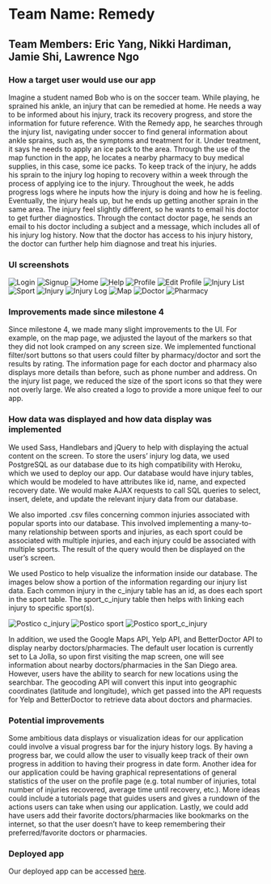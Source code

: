 # Team Name: Remedy

## Team Members: Eric Yang, Nikki Hardiman, Jamie Shi, Lawrence Ngo

### How a target user would use our app
Imagine a student named Bob who is on the soccer team. While playing, he sprained his ankle, an injury that can be remedied at home. 
He needs a way to be informed about his injury, track its recovery progress, and store the information for future reference. 
With the Remedy app, he searches through the injury list, navigating under soccer to find general information about ankle sprains, 
such as, the symptoms and treatment for it. Under treatment, it says he needs to apply an ice pack to the area. Through the use of 
the map function in the app, he locates a nearby pharmacy to buy medical supplies, in this case, some ice packs. To keep track of 
the injury, he adds his sprain to the injury log hoping to recovery within a week through the process of applying ice to the injury. 
Throughout the week, he adds progress logs where he inputs how the injury is doing and how he is feeling. Eventually, the injury 
heals up, but he ends up getting another sprain in the same area. The injury feel slightly different, so he wants to email his doctor
to get further diagnostics. Through the contact doctor page, he sends an email to his doctor including a subject and a message, 
which includes all of his injury log history. Now that the doctor has access to his injury history, the doctor can further help him
diagnose and treat his injuries. 

### UI screenshots
<img src="/images/milestone5/login.png" alt="Login">
<img src="/images/milestone5/signup.png" alt="Signup">
<img src="/images/milestone5/home.png" alt="Home">
<img src="/images/milestone5/help.png" alt="Help">
<img src="/images/milestone5/profile.png" alt="Profile">
<img src="/images/milestone5/editProfile.png" alt="Edit Profile">
<img src="/images/milestone5/list.png" alt="Injury List">
<img src="/images/milestone5/sport.png" alt="Sport">
<img src="/images/milestone5/injury.png" alt="Injury">
<img src="/images/milestone5/log.png" alt="Injury Log">
<img src="/images/milestone5/map.png" alt="Map">
<img src="/images/milestone5/doctor.png" alt="Doctor">
<img src="/images/milestone5/pharmacy.png" alt="Pharmacy">

### Improvements made since milestone 4
Since milestone 4, we made many slight improvements to the UI. For example, on the map page, we adjusted the layout of the markers 
so that they did not look cramped on any screen size. We implemented functional filter/sort buttons so that users could filter by 
pharmacy/doctor and sort the results by rating. The information page for each doctor and pharmacy also displays more details than 
before, such as phone number and address. On the injury list page, we reduced the size of the sport icons so that they were not 
overly large. We also created a logo to provide a more unique feel to our app. 

### How data was displayed and how data display was implemented
We used Sass, Handlebars and jQuery to help with displaying the actual content on the screen. To store the users’ injury log data, 
we used PostgreSQL as our database due to its high compatibility with Heroku, which we used to deploy our app. Our database would 
have injury tables, which would be modeled to have attributes like id, name, and expected recovery date. We would make AJAX requests
to call SQL queries to select, insert, delete, and update the relevant injury data from our database.

We also imported .csv files concerning common injuries associated with popular sports into our database. This involved implementing 
a many-to-many relationship between sports and injuries, as each sport could be associated with multiple injuries, and each injury 
could be associated with multiple sports. The result of the query would then be displayed on the user’s screen.

We used Postico to help visualize the information inside our database. The images below show a portion of the information regarding 
our injury list data. Each common injury in the c_injury table has an id, as does each sport in the sport table. The sport_c_injury 
table then helps with linking each injury to specific sport(s).

<img src="/images/milestone5/postico_c_injury.png" alt="Postico c_injury">
<img src="/images/milestone5/postico_sport.png" alt="Postico sport">
<img src="/images/milestone5/postico_sport_c_injury.png" alt="Postico sport_c_injury">

In addition, we used the Google Maps API, Yelp API, and BetterDoctor API to display nearby doctors/pharmacies. The default user 
location is currently set to La Jolla, so upon first visiting the map screen, one will see information about nearby doctors/pharmacies
in the San Diego area. However, users have the ability to search for new locations using the searchbar. The geocoding API will 
convert this input into geographic coordinates (latitude and longitude), which get passed into the API requests for Yelp and 
BetterDoctor to retrieve data about doctors and pharmacies.  

### Potential improvements
Some ambitious data displays or visualization ideas for our application could involve a visual progress bar for the injury history 
logs. By having a progress bar, we could allow the user to visually keep track of their own progress in addition to having their 
progress in date form. Another idea for our application could be having graphical representations of general statistics of the 
user on the profile page (e.g. total number of injuries, total number of injuries recovered, average time until recovery, etc.). 
More ideas could include a tutorials page that guides users and gives a rundown of the actions users can take when using our 
application. Lastly, we could add have users add their favorite doctors/pharmacies like bookmarks on the internet, so that the 
user doesn’t have to keep remembering their preferred/favorite doctors or pharmacies.

### Deployed app

Our deployed app can be accessed [here](https://remedies.herokuapp.com/).

